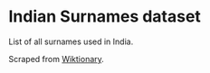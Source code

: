 # Indian Surnames dataset
List of all surnames used in India.

Scraped from [Wiktionary](https://en.wiktionary.org/wiki/Appendix:Indian_surnames).
